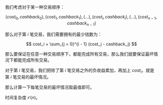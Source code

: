 我们考虑对于某一种交易顺序：

$$
(cost_0, cashback_0), (cost_1, cashback_1), (...), (cost_i, cashback_i), (...), (cost_{n - 1}, cashback_{n - 1})
$$

那么对于第 $i$ 笔交易，我们需要拥有的最少钱数为：

$$
cost_i + \sum_{j = 0}^{i - 1} (cost_j - cashback_j)
$$

那么要保证在任意一种交易顺序下，都能完成所有交易，那么我们就要保证最坏情况下都能完成所有交易。

对于第 $i$ 笔交易，我们把除了第 $i$ 笔交易之外的负收益累加，再加上 $cost_i$，就是第 $i$ 笔交易的最坏情况。

那么计算一下每笔交易的最坏情况取最值即可。

时间复杂度 $\mathcal{O}(n)$。

